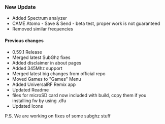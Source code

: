 ### New Update
* Added Spectrum analyzer
* CAME Atomo - Save & Send - beta test, proper work is not guaranteed
* Removed similar frequencies 
#### Previous changes
* 0.59.1 Release
* Merged latest SubGhz fixes
* Added disclaimer in about pages
* Added 345Mhz support
* Merged latest big changes from official repo
* Moved Games to "Games" Menu
* Added UniversalRF Remix app
* Updated Readme
* files for microSD card now included with build, copy them if you installing fw by using .dfu
* Updated Icons

P.S. We are working on fixes of some subghz stuff